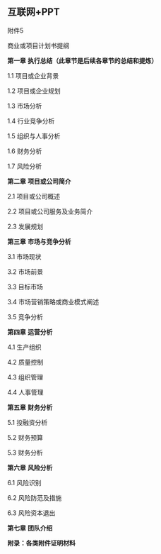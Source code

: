 ## 互联网+PPT

附件5

商业或项目计划书提纲

 

**第一章** **执行总结（此章节是后续各章节的总结和提炼）**

1.1  项目或企业背景

1.2  项目或企业规划

1.3  市场分析

1.4  行业竞争分析

1.5  组织与人事分析

1.6  财务分析

1.7  风险分析

**第二章** **项目或公司简介**

2.1  项目或公司概述

2.2  项目或公司服务及业务简介

2.3  发展规划

**第三章** **市场与竞争分析**

3.1  市场现状

3.2  市场前景

3.3  目标市场

3.4  市场营销策略或商业模式阐述

3.5  竞争分析

**第四章** **运营分析**

4.1 生产组织

4.2 质量控制

4.3 组织管理

4.4 人事管理

**第五章** **财务分析**

5.1 投融资分析

5.2 财务预算

5.3 财务分析

**第六章** **风险分析**

6.1 风险识别

6.2 风险防范及措施

6.3 风险资本退出

**第七章** **团队介绍**

**附录：各类附件证明材料**